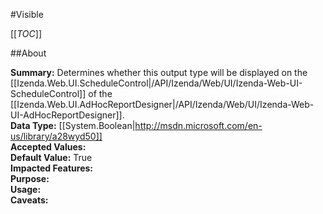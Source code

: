 #Visible

[[_TOC_]]

##About

**Summary:** Determines whether this output type will be displayed on the [[Izenda.Web.UI.ScheduleControl|/API/Izenda/Web/UI/Izenda-Web-UI-ScheduleControl]] of the [[Izenda.Web.UI.AdHocReportDesigner|/API/Izenda/Web/UI/Izenda-Web-UI-AdHocReportDesigner]].  
**Data Type:** [[System.Boolean|http://msdn.microsoft.com/en-us/library/a28wyd50]]  
**Accepted Values:**   
**Default Value:** True  
**Impacted Features:**   
**Purpose:**   
**Usage:**   
**Caveats:**   

